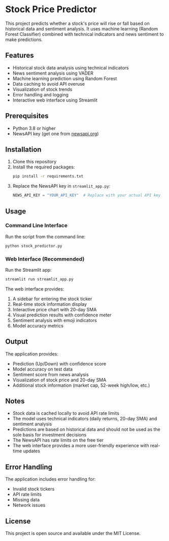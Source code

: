 # Stock Price Predictor

This project predicts whether a stock's price will rise or fall based on historical data and sentiment analysis. It uses machine learning (Random Forest Classifier) combined with technical indicators and news sentiment to make predictions.

## Features

- Historical stock data analysis using technical indicators
- News sentiment analysis using VADER
- Machine learning prediction using Random Forest
- Data caching to avoid API overuse
- Visualization of stock trends
- Error handling and logging
- Interactive web interface using Streamlit

## Prerequisites

- Python 3.8 or higher
- NewsAPI key (get one from [newsapi.org](https://newsapi.org))

## Installation

1. Clone this repository
2. Install the required packages:
   ```bash
   pip install -r requirements.txt
   ```
3. Replace the NewsAPI key in `streamlit_app.py`:
   ```python
   NEWS_API_KEY = "YOUR_API_KEY"  # Replace with your actual API key
   ```

## Usage

### Command Line Interface
Run the script from the command line:
```bash
python stock_predictor.py
```

### Web Interface (Recommended)
Run the Streamlit app:
```bash
streamlit run streamlit_app.py
```

The web interface provides:
1. A sidebar for entering the stock ticker
2. Real-time stock information display
3. Interactive price chart with 20-day SMA
4. Visual prediction results with confidence meter
5. Sentiment analysis with emoji indicators
6. Model accuracy metrics

## Output

The application provides:
- Prediction (Up/Down) with confidence score
- Model accuracy on test data
- Sentiment score from news analysis
- Visualization of stock price and 20-day SMA
- Additional stock information (market cap, 52-week high/low, etc.)

## Notes

- Stock data is cached locally to avoid API rate limits
- The model uses technical indicators (daily returns, 20-day SMA) and sentiment analysis
- Predictions are based on historical data and should not be used as the sole basis for investment decisions
- The NewsAPI has rate limits on the free tier
- The web interface provides a more user-friendly experience with real-time updates

## Error Handling

The application includes error handling for:
- Invalid stock tickers
- API rate limits
- Missing data
- Network issues

## License

This project is open source and available under the MIT License. 